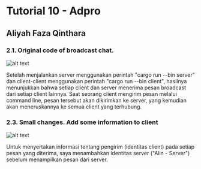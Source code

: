 # Tutorial 10 - Adpro

## Aliyah Faza Qinthara

### 2.1. Original code of broadcast chat.
![alt text](https://cdn.discordapp.com/attachments/1169297012211056731/1238067418945949758/Screenshot_2024-05-09_165353.png?ex=663defa2&is=663c9e22&hm=3d004d7c627502ccecea0208fe032dbdebadd9e7d2d4adf69c1215d48e5171d3&)

Setelah menjalankan server menggunakan perintah "cargo run --bin server" dan client-client menggunakan perintah "cargo run --bin client", hasilnya menunjukkan bahwa setiap client dan server menerima pesan broadcast dari setiap client lainnya. Saat seorang client mengirim pesan melalui command line, pesan tersebut akan dikirimkan ke server, yang kemudian akan meneruskannya ke semua client yang terhubung.

### 2.3. Small changes. Add some information to client
![alt text](https://cdn.discordapp.com/attachments/1169297012211056731/1238070381193986079/image.png?ex=663df265&is=663ca0e5&hm=fb98c8f09380677405bced7dd2afdee4d3f3549759fc412a434b77b3571d1ccd&)

Untuk menyertakan informasi tentang pengirim (identitas client) pada setiap pesan yang diterima, saya menambahkan identitas server ("Alin - Server") sebelum menampilkan pesan dari server.
